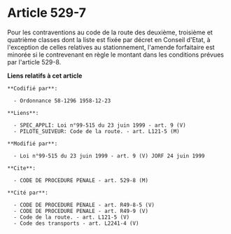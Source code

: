 # Article 529-7

Pour les contraventions au code de la route des deuxième, troisième et quatrième classes dont la liste est fixée par décret
en Conseil d'Etat, à l'exception de celles relatives au stationnement, l'amende forfaitaire est minorée si le contrevenant en
règle le montant dans les conditions prévues par l'article 529-8.

**Liens relatifs à cet article**

	**Codifié par**:

	  - Ordonnance 58-1296 1958-12-23

	**Liens**:

	  - SPEC_APPLI: Loi n°99-515 du 23 juin 1999 - art. 9 (V)
	  - PILOTE_SUIVEUR: Code de la route. - art. L121-5 (M)

	**Modifié par**:

	  - Loi n°99-515 du 23 juin 1999 - art. 9 (V) JORF 24 juin 1999

	**Cite**:

	  - CODE DE PROCEDURE PENALE - art. 529-8 (M)

	**Cité par**:

	  - CODE DE PROCEDURE PENALE - art. R49-8-5 (V)
	  - CODE DE PROCEDURE PENALE - art. R49-9 (V)
	  - Code de la route. - art. L121-5 (V)
	  - Code des transports - art. L2241-4 (V)
